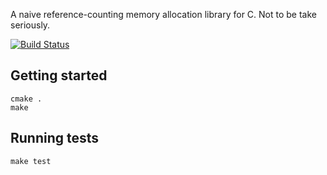 A naive reference-counting memory allocation library for C. Not to be take seriously.

[![Build Status](https://travis-ci.org/leeavital/gc.svg?branch=master)](https://travis-ci.org/leeavital/gc)

Getting started
---------------

```
cmake .
make
```

Running tests
-------------

```
make test
```
